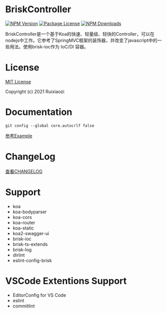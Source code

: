# BriskController

<a href="https://www.npmjs.com/package/brisk-controller"><img src="https://img.shields.io/npm/v/brisk-controller.svg" alt="NPM Version" /></a>
<a href="https://www.npmjs.com/package/brisk-controller"><img src="https://img.shields.io/npm/l/brisk-controller.svg" alt="Package License" /></a>
<a href="https://www.npmjs.com/package/brisk-controller"><img src="https://img.shields.io/npm/dm/brisk-controller.svg" alt="NPM Downloads" /></a>

BriskController是一个基于Koa的快速、轻量级、轻快的Controller，可以在nodejs中工作。它参考了SpringMVC框架的装饰器，并改变了javascript中的一些用法。使用brisk-ioc作为 IoC/DI 容器。

# License

[MIT License](./LICENSE)

Copyright (c) 2021 Ruixiaozi

# Documentation


`git config --global core.autocrlf false`

[参考Example](./example)


# ChangeLog

[查看CHANGELOG](./CHANGELOG.md)


# Support

+ koa
+ koa-bodyparser
+ koa-cors
+ koa-router
+ koa-static
+ koa2-swagger-ui
+ brisk-ioc
+ brisk-ts-extends
+ brisk-log
+ dirlint
+ eslint-config-brisk

# VSCode Extentions Support

+ EditorConfig for VS Code
+ eslint
+ commitlint
